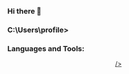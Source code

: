 ### Hi there 👋
### C:\Users\profile>

  <h3 align="left">Languages and Tools:</h3>
<p align="center"> 
  <a href="https://cdn.jsdelivr.net/gh/devicons/devicon@v2.15.1/devicon.min.css">/></a> 
 
</p>

